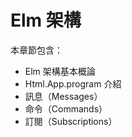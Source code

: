 # Elm 架構

本章節包含：

- Elm 架構基本概論
- Html.App.program 介紹
- 訊息（Messages）
- 命令（Commands）
- 訂閱（Subscriptions）
